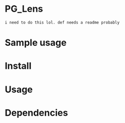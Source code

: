 # PG_Lens
    i need to do this lol. def needs a readme probably

# Sample usage

# Install

# Usage

# Dependencies

